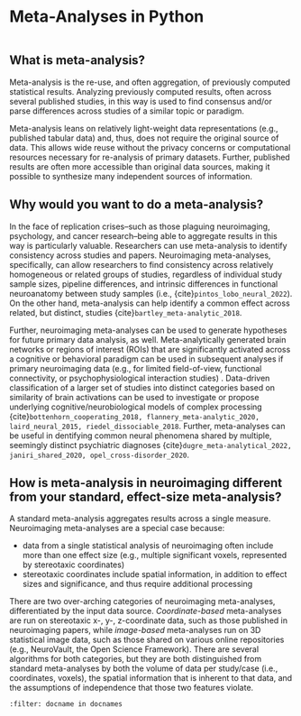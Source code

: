 # Meta-Analyses in Python

```{tableofcontents}
```

## What is meta-analysis?

Meta-analysis is the re-use, and often aggregation, of previously computed statistical results. Analyzing previously computed results, often across several published studies, in this way is used to find consensus and/or parse differences across studies of a similar topic or paradigm. 

Meta-analysis leans on relatively light-weight data representations (e.g., published tabular data) and, thus, does not require the original source of data. This allows wide reuse without the privacy concerns or computational resources necessary for re-analysis of primary datasets. Further, published results are often more accessible than original data sources, making it possible to synthesize many independent sources of information.


## Why would you want to do a meta-analysis?

In the face of replication crises–such as those plaguing neuroimaging,  psychology, and cancer research–being able to aggregate results in this way is particularly valuable. Researchers can use meta-analysis to identify consistency across studies and papers. Neuroimaging meta-analyses, specifically, can allow researchers to find consistency across relatively homogeneous or related groups of studies, regardless of individual study sample sizes, pipeline differences, and intrinsic differences in functional neuroanatomy between study samples (i.e., {cite}`pintos_lobo_neural_2022`). On the other hand, meta-analysis can help identify a common effect across related, but distinct, studies {cite}`bartley_meta-analytic_2018`.

Further, neuroimaging meta-analyses can be used to generate hypotheses for future primary data analysis, as well. Meta-analytically generated brain networks or regions of interest (ROIs) that are significantly activated across a cognitive or behavioral paradigm can be used in subsequent analyses if primary neuroimaging data (e.g., for limited field-of-view, functional connectivity, or psychophysiological interaction studies) . Data-driven classification of a larger set of studies into distinct categories based on similarity of brain activations can be used to investigate or propose underlying cognitive/neurobiological models of complex processing {cite}`bottenhorn_cooperating_2018, flannery_meta-analytic_2020, laird_neural_2015, riedel_dissociable_2018`. Further, meta-analyses can be useful in dentifying common neural phenomena shared by multiple, seemingly distinct psychiatric diagnoses {cite}`dugre_meta-analytical_2022, janiri_shared_2020, opel_cross-disorder_2020`.

## How is meta-analysis in neuroimaging different from your standard, effect-size meta-analysis?

A standard meta-analysis aggregates results across a single measure. Neuroimaging meta-analyses are a special case because:
- data from a single statistical analysis of neuroimaging often include more than one effect size (e.g., multiple significant voxels, represented by stereotaxic coordinates)
- stereotaxic coordinates include spatial information, in addition to effect sizes and significance, and thus require additional processing

There are two over-arching categories of neuroimaging meta-analyses, differentiated by the input data source. *Coordinate-based* meta-analyses are run on stereotaxic x-, y-, z-coordinate data, such as those published in neuroimaging papers, while *image-based* meta-analyses run on 3D statistical image data, such as those shared on various online repositories (e.g., NeuroVault, the Open Science Framework). There are several algorithms for both categories, but they are both distinguished from standard meta-analyses by both the volume of data per study/case (i.e., coordinates, voxels), the spatial information that is inherent to that data, and the assumptions of independence that those two features violate.

```{bibliography}
:filter: docname in docnames
```